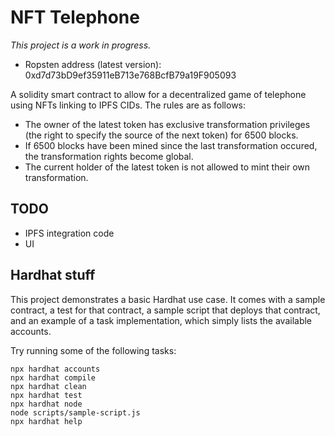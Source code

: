 # NFT Telephone
*This project is a work in progress.*
- Ropsten address (latest version): 0xd7d73bD9ef35911eB713e768BcfB79a19F905093

A solidity smart contract to allow for a decentralized game of telephone using NFTs linking to IPFS CIDs. The rules are as follows:
- The owner of the latest token has exclusive transformation privileges (the right to specify the source of the next token) for 6500 blocks.
- If 6500 blocks have been mined since the last transformation occured, the transformation rights become global.
- The current holder of the latest token is not allowed to mint their own transformation.

## TODO
- IPFS integration code
- UI

## Hardhat stuff

This project demonstrates a basic Hardhat use case. It comes with a sample contract, a test for that contract, a sample script that deploys that contract, and an example of a task implementation, which simply lists the available accounts.

Try running some of the following tasks:

```shell
npx hardhat accounts
npx hardhat compile
npx hardhat clean
npx hardhat test
npx hardhat node
node scripts/sample-script.js
npx hardhat help
```
